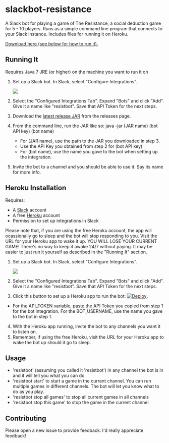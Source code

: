 # slackbot-resistance
A Slack bot for playing a game of The Resistance, a social deduction game for 5 - 10 players. Runs as a simple command line program
that connects to your Slack instance. Includes files for running it on Heroku.

[Download here (see below for how to run it).](https://github.com/chairbender/slackbot-resistance/releases/download/1.01/slackbot-resistance-1.01-standalone.jar)

## Running It
Requires Java 7 JRE (or higher) on the machine you want to run it on

1. Set up a Slack bot. In Slack, select "Configure Integrations".

    ![](http://i.imgur.com/knODtaX.png)
2. Select the "Configured Integrations Tab". Expand "Bots" and click "Add". Give it a name like "resistbot". Save that API Token for the next steps.
3. Download the [latest release JAR](https://github.com/chairbender/slackbot-resistance/releases/download/1.01/slackbot-resistance-1.01-standalone.jar) from the releases page.
4. From the command line, run the JAR like so: 
    java -jar (JAR name) (bot API key) (bot name)
    * For (JAR name), use the path to the JAR you downloaded in step 3.
    * Use the API Key you obtained from step 2 for (bot API key)
    * For (bot name), use the name you gave to the bot when setting up the integration.
5. Invite the bot to a channel and you should be able to use it. Say its name for more info.    

## Heroku Installation
Requires:
* A [Slack](https://slack.com) account
* A free [Heroku](https://www.heroku.com/) account
* Permission to set up integrations in Slack

Please note that, if you are using the free Heroku account, the app will ocassionally go to sleep and the bot will
stop responding to you. Visit the URL for your Heroku app to wake it up. YOU WILL LOSE YOUR CURRENT GAME! There's no way to keep it awake 24/7 without paying.
It may be easier to just run it yourself as described in the "Running It" section.

1. Set up a Slack bot. In Slack, select "Configure Integrations".

    ![](http://i.imgur.com/knODtaX.png)
2. Select the "Configured Integrations Tab". Expand "Bots" and click "Add". Give it a name like "resistbot". Save that API Token for the next steps.
3. Click this button to set up a Heroku app to run the bot: [![Deploy](https://www.herokucdn.com/deploy/button.svg)](https://heroku.com/deploy).
  * For the API_TOKEN variable, paste the API Token you copied from step 1 for the bot integration. For the BOT_USERNAME, use the name you gave to the bot in step 1.
4. With the Heroku app running, invite the bot to any channels you want it to listen on.
5. Remember, if using the free Heroku, visit the URL for your Heroku app to wake the bot up should it go to sleep.


## Usage
* 'resistbot' (assuming you called it 'resistbot') in any channel the bot is in and it will tell you what you can do
* 'resistbot start' to start a game in the current channel. You can run multiple games in different channels. The bot will
let you know what to do as you play.
* 'resistbot stop all games' to stop all current games in all channels
* 'resistbot stop this game' to stop the game in the current channel


## Contributing

Please open a new issue to provide feedback. I'd really appreciate feedback!
